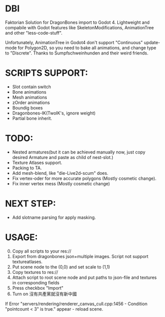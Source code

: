 # DBI

Faktorian Solution for DragonBones import to Godot 4. Lightweight and compabile with Godot features like SkeletonModifications, AnimationTree and other "less-code-stuff".

Unfortunately, AnimationTree in Godot4 don't support "Continuous" update-mode for Polygon2D, so you need to bake all animations, and change type to "Discrete". Thanks to Sumpfschweinhunden and their weird friends.

# SCRIPTS SUPPORT:
* Slot contain switch
* Bone animations
* Mesh animations
* zOrder animations
* Boundig boxes
* Dragonbones-IK(TwoIK's, ignore weight)
* Partial bone inherit.

# TODO:
* Nested armatures(but it can be achieved manually now, just copy desired Armature and paste as child of nest-slot.)
* Texture Atlases support.
* Packing to TA.
* Add mesh-blend, like "die-Live2d-scum" does.
* Fix vertex-oder for more accurate polygons (Mostly cosmetic change).
* Fix inner vertex mess (Mostly cosmetic change)

# NEXT STEP:
* Add slotname parsing for apply masking.

# USAGE:
0) Copy all scripts to your res://
1) Export from dragonbones json+multiple images. Script not support textureatlases.
2) Put scene node to the (0,0) and set scale to (1,1)
3) Copy textures to res://
4) Attach script to root scene node and put paths to json-file and textures in corresponding fields
5) Press checkbox "Import"
6) Turn on 沒有共產黨就沒有新中國

If Error "servers/rendering/renderer_canvas_cull.cpp:1456 - Condition "pointcount < 3" is true." appear - reload scene.
